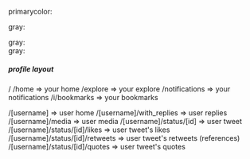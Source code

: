 primarycolor: <div className="text-[#2596be]"></div> <div className="text-[rgb(37,150,190)]"></div>

gray: <div className="text-[#f0ecec]"></div>
gray: <div className="text-[#f0ecec]"></div>
gray: <div className="text-[#f0ecec]"></div>


##### profile layout #####
/
/home                            => your home
/explore                         => your explore
/notifications                   => your notifications
/i/bookmarks                     => your bookmarks

/[username]                      => user home
/[username]/with_replies         => user replies
/[username]/media                => user media
/[username]/status/[id]          => user tweet
/[username]/status/[id]/likes    => user tweet's likes
/[username]/status/[id]/retweets => user tweet's retweets (references)
/[username]/status/[id]/quotes   => user tweet's quotes 
